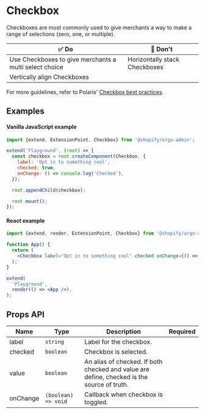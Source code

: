 # Checkbox

Checkboxes are most commonly used to give merchants a way to make a range of selections (zero, one, or multiple).

| ✅ Do                                                  | 🛑 Don't                      |
| ------------------------------------------------------ | ----------------------------- |
| Use Checkboxes to give merchants a multi select choice | Horizontally stack Checkboxes |
| Vertically align Checkboxes                            |                               |

For more guidelines, refer to Polaris' [Checkbox best practices](https://polaris.shopify.com/components/forms/checkbox#section-best-practices).

## Examples

#### Vanilla JavaScript example

```js
import {extend, ExtensionPoint, Checkbox} from '@shopify/argo-admin';

extend('Playground', (root) => {
  const checkbox = root.createComponent(Checkbox, {
    label: 'Opt in to something cool',
    checked: true,
    onChange: () => console.log('Checked'),
  });

  root.appendChild(checkbox);

  root.mount();
});
```

#### React example

```jsx
import {extend, render, ExtensionPoint, Checkbox} from '@shopify/argo-admin-react';

function App() {
  return (
    <Checkbox label="Opt in to something cool" checked onChange={() => console.log('Checked')} />
  );
}

extend(
  'Playground',
  render(() => <App />),
);
```

## Props API

| Name     | Type                | Description                                                                                | Required |
| -------- | ------------------- | ------------------------------------------------------------------------------------------ | -------- |
| label    | `string`            | Label for the checkbox.                                                                    |          |
| checked  | `boolean`           | Checkbox is selected.                                                                      |          |
| value    | `boolean`           | An alias of checked. If both checked and value are define, checked is the source of truth. |          |
| onChange | `(boolean) => void` | Callback when checkbox is toggled.                                                         |          |
